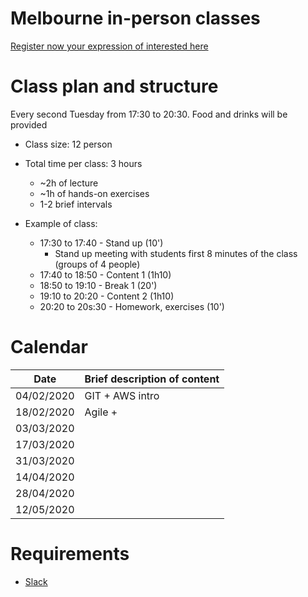 # Melbourne in-person classes

[Register now your expression of interested here](https://forms.gle/ctTvsXfm5TkNPqjC6)

# Class plan and structure 

Every second Tuesday from 17:30 to 20:30. Food and drinks will be provided

- Class size: 12 person
- Total time per class: 3 hours
    - ~2h of lecture
    - ~1h of hands-on exercises
    - 1-2 brief intervals

- Example of class:
    - 17:30 to 17:40 - Stand up (10')
        - Stand up meeting with students first 8 minutes of the class (groups of 4 people)
    - 17:40 to 18:50 - Content 1 (1h10)
    - 18:50 to 19:10 - Break 1 (20')
    - 19:10 to 20:20 - Content 2 (1h10)
    - 20:20 to 20s:30 - Homework, exercises (10')

# Calendar

|Date|Brief description of content|
|-|-|
|04/02/2020|GIT + AWS intro|
|18/02/2020|Agile +|
|03/03/2020||
|17/03/2020||
|31/03/2020||
|14/04/2020||
|28/04/2020||
|12/05/2020||

# Requirements

- [Slack](https://slack.com/intl/en-au/downloads)
